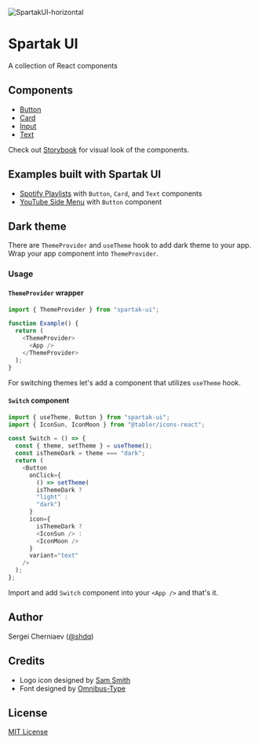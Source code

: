![SpartakUI-horizontal](https://user-images.githubusercontent.com/1219618/221339447-230fd4c0-3e3f-4f7c-8c86-e8fef2968930.png)

# Spartak UI

A collection of React components

## Components

- [Button](https://github.com/shdq/spartak-ui/tree/main/components/button#button)
- [Card](https://github.com/shdq/spartak-ui/tree/main/components/card#card)
- [Input](https://github.com/shdq/spartak-ui/tree/main/components/input#textinput)
- [Text](https://github.com/shdq/spartak-ui/tree/main/components/text#text)

Check out [Storybook](https://shdq.github.io/spartak-ui/) for visual look of the components.

## Examples built with Spartak UI

- [Spotify Playlists](https://shdq.github.io/spartak-ui/?path=/story/ui-showcase--spotify-playlists) with `Button`, `Card`, and `Text` components
- [YouTube Side Menu](https://shdq.github.io/spartak-ui/?path=/story/ui-showcase--youtube-menu) with `Button` component

## Dark theme

There are `ThemeProvider` and `useTheme` hook to add dark theme to your app. Wrap your app component into `ThemeProvider`.

### Usage

#### `ThemeProvider` wrapper

```typescript
import { ThemeProvider } from "spartak-ui";

function Example() {
  return (
    <ThemeProvider>
      <App />
    </ThemeProvider>
  );
}
```

For switching themes let's add a component that utilizes `useTheme` hook.

#### `Switch` component

```typescript
import { useTheme, Button } from "spartak-ui";
import { IconSun, IconMoon } from "@tabler/icons-react";

const Switch = () => {
  const { theme, setTheme } = useTheme();
  const isThemeDark = theme === "dark";
  return (
    <Button
      onClick={
        () => setTheme(
        isThemeDark ?
        "light" :
        "dark")
      }
      icon={
        isThemeDark ?
        <IconSun /> :
        <IconMoon />
      }
      variant="text"
    />
  );
};
```
Import and add `Switch` component into your `<App />` and that's it.

## Author

Sergei Cherniaev ([@shdq](https://twitter.com/shdq))

## Credits

- Logo icon designed by [Sam Smith](https://samsmith.name/)
- Font designed by [Omnibus-Type](https://www.omnibus-type.com)

## License

[MIT License](https://github.com/shdq/spartak-ui/blob/main/LICENSE) 
